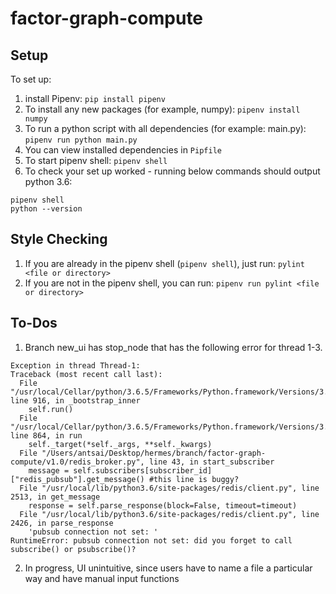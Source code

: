 # factor-graph-compute
## Setup
To set up:
1. install Pipenv: `pip install pipenv`
2. To install any new packages (for example, numpy): `pipenv install numpy`
3. To run a python script with all dependencies (for example: main.py): `pipenv run python main.py` 
4. You can view installed dependencies in `Pipfile`
5. To start pipenv shell: `pipenv shell`
6. To check your set up worked - running below commands should output python 3.6:
```  
pipenv shell
python --version
```

## Style Checking
1. If you are already in the pipenv shell (`pipenv shell`), just run: `pylint <file or directory>`
2. If you are not in the pipenv shell, you can run: `pipenv run pylint <file or directory>` 

## To-Dos
1. Branch new_ui has stop_node that has the following error for thread 1-3.

```  
Exception in thread Thread-1:
Traceback (most recent call last):
  File "/usr/local/Cellar/python/3.6.5/Frameworks/Python.framework/Versions/3.6/lib/python3.6/threading.py", line 916, in _bootstrap_inner
    self.run()
  File "/usr/local/Cellar/python/3.6.5/Frameworks/Python.framework/Versions/3.6/lib/python3.6/threading.py", line 864, in run
    self._target(*self._args, **self._kwargs)
  File "/Users/antsai/Desktop/hermes/branch/factor-graph-compute/v1.0/redis_broker.py", line 43, in start_subscriber
    message = self.subscribers[subscriber_id]["redis_pubsub"].get_message() #this line is buggy?
  File "/usr/local/lib/python3.6/site-packages/redis/client.py", line 2513, in get_message
    response = self.parse_response(block=False, timeout=timeout)
  File "/usr/local/lib/python3.6/site-packages/redis/client.py", line 2426, in parse_response
    'pubsub connection not set: '
RuntimeError: pubsub connection not set: did you forget to call subscribe() or psubscribe()?
```
2. In progress, UI unintuitive, since users have to name a file a particular way and have manual input functions
